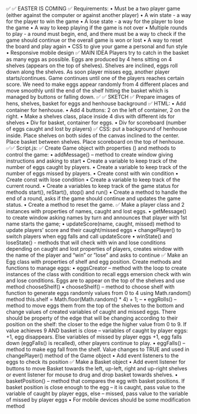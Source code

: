 ✅ ✅ EASTER IS COMING
✅ Requirements:
•	Must be a two player game (either against the computer or against another player)
•	A win state - a way for the player to win the game
•	A lose state - a way for the player to lose the game
•	A way to keep playing if the game is not over
•	Multiple rounds to play - a round must begin, end, and there must be a way to check if the game should continue or the overall game is won or lost
•	A way to reset the board and play again
•	CSS to give your game a personal and fun style
•	Responsive mobile design
✅ MAIN IDEA
Players try to catch in the basket as many eggs as possible. Eggs are produced by 4 hens sitting on 4 shelves (appears on the top of shelves). Shelves are inclined, eggs roll down along the shelves. As soon player misses egg, another player starts/continues. Game continues until one of the players reaches certain score.
We need to make eggs appear randomly from 4 different places and move smoothly until the end of the shelf hitting the basket which is managed by buttons or falling down.
✅ ✅ SKETCH 
✅ Prepare images of hens, shelves, basket for eggs and henhouse background
✅  HTML: 
•	Add container for henhouse. 
•	Add 4 buttons: 2 on the left of container, 2 on the right. 
•	Make a shelves class, place inside 4 divs with different ids for shelves
•	Div for basket, container for eggs.
•	Div for scoreboard (number of eggs caught and lost by players)
✅ CSS: put a background of henhouse inside. Place shelves on both sides of the canvas inclined to the center. Place basket between shelves. Place scoreboard on the top of henhouse.
✅✅  Script.js: 
✅ Create Game object with properties () and methods to control the game: 
•	addMessage() – method to create window giving instructions and asking to start
•	Create a variable to keep track of the number of eggs caught by players.
•	Create a variable to keep track of the number of eggs missed by players.
•	Create const with win condition
•	Create const with lose condition
•	Create a variable to keep track of the current round.
•	Create a variables to keep track of the game status for methods start(), reStart(), stop() and run()
•	Create a method to handle the end of a round, asks if the game should continue and updates the game status.
•	Create a method to reset the game.
✅ Make a player class and 2 instances with properties of names, caught and lost eggs.
•	getMessage() to create window asking names by turn and announces that player with 1st name starts the game;
•	updateScore(name, caught, missed) method to update players’ score and their caught/missed eggs
•	changePlayer() to switch players when egg falls and call updateScore
•	winState() and loseState() - methods that will check with win and lose conditions depending on caught and lost properties of players, creates window with the name of the player and “win” or ”lose” and asks to continue
✅ Make an Egg class with properties of shelf and egg position. Create methods and functions to manage eggs:
•	eggsCreator – method with the loop to create instances of the class with condition to recall eggs emersion check with win and lose conditions. Eggs are to appear on the top of the shelves and use method chooseShelf()
•	chooseShelf() – method to choose shelf with function to generate eggs randomly values from 0 to 4 using Math.random() method this.shelf = Math.floor(Math.random() * 4) + 1; – 
•	eggRolls() – method to move eggs them from the top of the shelves to the bottom and change values of created variables of caught and missed eggs. There should be property of the edge that will be changing according to their position on the shelf: the closer to the edge the higher value from 0 to 9. If value achieves 9 AND basket is close – variables of caught by player eggs: +1, egg disappears. Else variables of missed by player eggs +1, egg falls down (eggFalls() is recalled), other players continue to play.
•	eggFalls() – method to make egg fall from the shelf. Value changes to TRUE and used in changePlayer() method of the Game object
•	Add event listeners to the eggs to check its position
✅ Make a Basket object
•	Add event listener for buttons to move Basket towards the left, up-left, right and up-right shelves or event listener for mouse to drug and drop basket towards shelves.
•	basketPosition() – method that compares the egg with basket positions. If  basket position is close enough to the egg – it is caught, pass value to the variable of caught by player eggs, else – missed, pass value to the variable of missed by player eggs
•	For mobile devices should be some modification method
